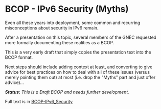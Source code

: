 # BCOP - IPv6 Security (Myths)

Even all these years into deployment, some common and recurring misconceptions about security in IPv6 remain. 

After a presentation on this topic, several members of the GNEC requested more formally documenting these realities as a BCOP.

This is a very early draft that simply copies the presentation text into the BCOP format. 

Next steps should include adding context at least, and converting to give advice for best practices on how to deal with all of these issues (versus merely pointing them out) at most (i.e. drop the "Myths" part and just offer advice)...

***Status:** This is a Draft BCOP and needs further development.*

Full text is in [BCOP-IPv6_Security](https://github.com/Open-IX/BCOP/blob/main/IPv6_Security/BCOP-IPv6_Security.md)
